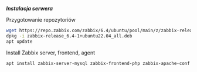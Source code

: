 ***Instalacja serwera*** 

Przygotowanie repozytoriów
```bash
wget https://repo.zabbix.com/zabbix/6.4/ubuntu/pool/main/z/zabbix-release/zabbix-release_6.4-1+ubuntu22.04_all.deb
dpkg -i zabbix-release_6.4-1+ubuntu22.04_all.deb   
apt update
```

Install Zabbix server, frontend, agent
```bash
apt install zabbix-server-mysql zabbix-frontend-php zabbix-apache-conf zabbix-sql-scripts zabbix-agent
```
